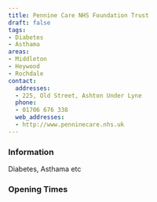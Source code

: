 ```yaml
---
title: Pennine Care NHS Foundation Trust
draft: false
tags:
- Diabetes
- Asthama
areas:
- Middleton
- Heywood
- Rochdale
contact:
  addresses:
  - 225, Old Street, Ashton Under Lyne
  phone:
  - 01706 676 338
  web_addresses:
  - http://www.penninecare.nhs.uk
---
```


### Information
Diabetes,  Asthama etc

### Opening Times


